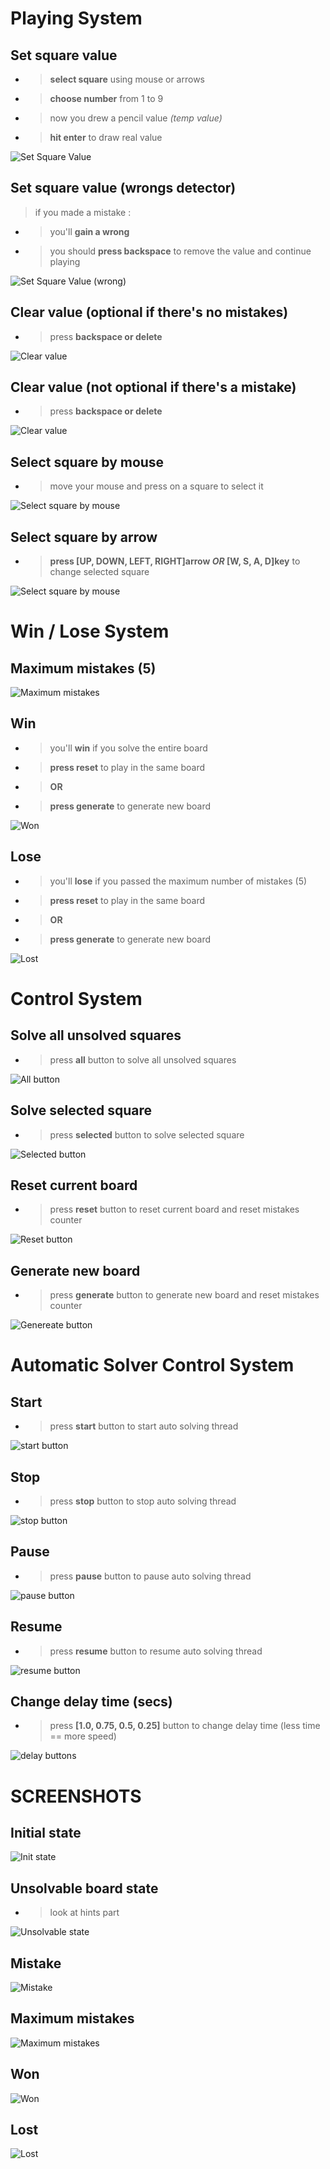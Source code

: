 # Playing System

## Set square value

- > **select square** using mouse or arrows
- > **choose number** from 1 to 9
- > now you drew a pencil value *(temp value)*
- > **hit enter** to draw real value

![Set Square Value](https://github.com/hadizakialqattan/sudoku/blob/master/docs/gif/set_success.gif?raw=true)

## Set square value (wrongs detector)

> if you made a mistake :
- > you'll **gain a wrong** 
- > you should **press backspace** to remove the value and continue playing

![Set Square Value (wrong)](https://github.com/hadizakialqattan/sudoku/blob/master/docs/gif/set_wrong.gif?raw=true)

## Clear value (optional if there's no mistakes)

- > press **backspace or delete**

![Clear value](https://github.com/hadizakialqattan/sudoku/blob/master/docs/gif/clear_success.gif?raw=true)

## Clear value (not optional if there's a mistake)

- > press **backspace or delete**

![Clear value](https://github.com/hadizakialqattan/sudoku/blob/master/docs/gif/clear_wrong.gif?raw=true)

## Select square by mouse
- > move your mouse and press on a square to select it 

![Select square by mouse](https://github.com/hadizakialqattan/sudoku/blob/master/docs/gif/move_mouse.gif?raw=true)

## Select square by arrow
- > **press [UP, DOWN, LEFT, RIGHT]arrow *OR* [W, S, A, D]key** to change selected square

![Select square by mouse](https://github.com/hadizakialqattan/sudoku/blob/master/docs/gif/move_arrow.gif?raw=true)

# Win / Lose System

## Maximum mistakes (5)

![Maximum mistakes](https://github.com/hadizakialqattan/sudoku/blob/master/docs/gif/max_wrongs.gif?raw=true)

## Win

- > you'll **win** if you solve the entire board
- > **press reset** to play in the same board
- > **OR**
- > **press generate** to generate new board

![Won](https://github.com/hadizakialqattan/sudoku/blob/master/docs/gif/won.gif?raw=true)

## Lose

- > you'll **lose** if you passed the maximum number of mistakes (5)
- > **press reset** to play in the same board
- > **OR**
- > **press generate** to generate new board

![Lost](https://github.com/hadizakialqattan/sudoku/blob/master/docs/gif/lost.gif?raw=true)

# Control System

## Solve all unsolved squares

- > press **all** button to solve all unsolved squares

![All button](https://github.com/hadizakialqattan/sudoku/blob/master/docs/gif/all.gif?raw=true)

## Solve selected square

- > press **selected** button to solve selected square

![Selected button](https://github.com/hadizakialqattan/sudoku/blob/master/docs/gif/selected.gif?raw=true)

## Reset current board

- > press **reset** button to reset current board and reset mistakes counter

![Reset button](https://github.com/hadizakialqattan/sudoku/blob/master/docs/gif/reset.gif?raw=true)

## Generate new board

- > press **generate** button to generate new board and reset mistakes counter

![Genereate button](https://github.com/hadizakialqattan/sudoku/blob/master/docs/gif/generate.gif?raw=true)

# Automatic Solver Control System

## Start

- > press **start** button to start auto solving thread

![start button](https://github.com/hadizakialqattan/sudoku/blob/master/docs/gif/start.gif?raw=true)

## Stop

- > press **stop** button to stop auto solving thread

![stop button](https://github.com/hadizakialqattan/sudoku/blob/master/docs/gif/stop.gif?raw=true)

## Pause

- > press **pause** button to pause auto solving thread

![pause button](https://github.com/hadizakialqattan/sudoku/blob/master/docs/gif/pause.gif?raw=true)

## Resume

- > press **resume** button to resume auto solving thread

![resume button](https://github.com/hadizakialqattan/sudoku/blob/master/docs/gif/resume.gif?raw=true)

## Change delay time (secs)

- > press **[1.0, 0.75, 0.5, 0.25]** button to change delay time (less time == more speed)

![delay buttons](https://github.com/hadizakialqattan/sudoku/blob/master/docs/gif/delay.gif?raw=true)

# SCREENSHOTS

## Initial state

![Init state](https://github.com/hadizakialqattan/sudoku/blob/master/docs/jpg/init.jpg?raw=true)

## Unsolvable board state

- > look at hints part

![Unsolvable state](https://github.com/hadizakialqattan/sudoku/blob/master/docs/jpg/unsolvable.jpg?raw=true)

## Mistake

![Mistake](https://github.com/hadizakialqattan/sudoku/blob/master/docs/jpg/wrong.jpg?raw=true)

## Maximum mistakes

![Maximum mistakes](https://github.com/hadizakialqattan/sudoku/blob/master/docs/jpg/max_wrongs.jpg?raw=true)

## Won

![Won](https://github.com/hadizakialqattan/sudoku/blob/master/docs/jpg/won.jpg?raw=true)

## Lost

![Lost](https://github.com/hadizakialqattan/sudoku/blob/master/docs/jpg/lost.jpg?raw=true)
